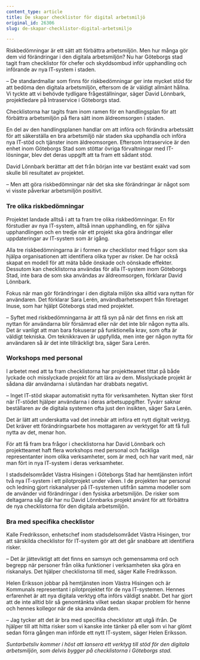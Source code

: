 ```yaml
---
content_type: article
title: De skapar checklistor för digital arbetsmiljö
original_id: 26306
slug: de-skapar-checklistor-digital-arbetsmiljo

---
```


Riskbedömningar är ett sätt att förbättra arbetsmiljön. Men hur många gör dem vid förändringar i den digitala arbetsmiljön? Nu har Göteborgs stad tagit fram checklistor för chefer och skyddsombud inför upphandling och införande av nya IT-system i staden.

– De standardmallar som finns för riskbedömningar ger inte mycket stöd för att bedöma den digitala arbetsmiljön, eftersom de är väldigt allmänt hållna. Vi tyckte att vi behövde tydligare frågeställningar, säger David Lönnbark, projektledare på Intraservice i Göteborgs stad.

Checklistorna har tagits fram inom ramen för en handlingsplan för att förbättra arbetsmiljön på flera sätt inom äldreomsorgen i staden.

En del av den handlingsplanen handlar om att införa och förändra arbetssätt för att säkerställa en bra arbetsmiljö när staden ska upphandla och införa nya IT-stöd och tjänster inom äldreomsorgen. Eftersom Intraservice är den enhet inom Göteborgs Stad som stöttar övriga förvaltningar med IT-lösningar, blev det deras uppgift att ta fram ett sådant stöd.

David Lönnbark berättar att det från början inte var bestämt exakt vad som skulle bli resultatet av projektet.

– Men att göra riskbedömningar när det ska ske förändringar är något som vi visste påverkar arbetsmiljön positivt.

### Tre olika riskbedömningar

Projektet landade alltså i att ta fram tre olika riskbedömningar. En för förstudier av nya IT-system, alltså innan upphandling, en för själva upphandlingen och en tredje när ett projekt ska göra ändringar eller uppdateringar av IT-system som är igång.

Alla tre riskbedömningarna är i formen av checklistor med frågor som ska hjälpa organisationen att identifiera olika typer av risker. De har också skapat en modell för att mäta både önskade och oönskade effekter. Dessutom kan checklistorna användas för alla IT-system inom Göteborgs Stad, inte bara de som ska användas av äldreomsorgen, förklarar David Lönnbark.

Fokus när man gör förändringar i den digitala miljön ska alltid vara nyttan för användaren. Det förklarar Sara Lerén, användbarhetsexpert från företaget Inuse, som har hjälpt Göteborgs stad med projektet.

– Syftet med riskbedömningarna är att få syn på när det finns en risk att nyttan för användarna blir försämrad eller när det inte blir någon nytta alls. Det är vanligt att man bara fokuserar på funktionella krav, som ofta är väldigt tekniska. Om teknikkraven är uppfyllda, men inte ger någon nytta för användaren så är det inte tillräckligt bra, säger Sara Lerén.

### Workshops med personal

I arbetet med att ta fram checklistorna har projektteamet tittat på både lyckade och misslyckade projekt för att lära av dem. Misslyckade projekt är sådana där användarna i slutändan har drabbats negativt.

– Inget IT-stöd skapar automatiskt nytta för verksamheten. Nyttan sker först när IT-stödet hjälper användarna i deras arbetsuppgifter. Tyvärr saknar beställaren av de digitala systemen ofta just den insikten, säger Sara Lerén.

Det är lätt att underskatta vad det innebär att införa ett nytt digitalt verktyg. Det kräver ett förändringsarbete hos mottagaren av verktyget för att få full nytta av det, menar hon.

För att få fram bra frågor i checklistorna har David Lönnbark och projektteamet haft flera workshops med personal och fackliga representanter inom olika verksamheter, som är med, och har varit med, när man fört in nya IT-system i deras verksamheter.

I stadsdelsområdet Västra Hisingen i Göteborgs Stad har hemtjänsten infört två nya IT-system i ett pilotprojekt under våren. I de projekten har personal och ledning gjort riskanalyser på IT-systemen utifrån samma modeller som de använder vid förändringar i den fysiska arbetsmiljön. De risker som deltagarna såg där har nu David Lönnbarks projekt använt för att förbättra de nya checklistorna för den digitala arbetsmiljön.

### Bra med specifika checklistor

Kalle Fredriksson, enhetschef inom stadsdelsområdet Västra Hisingen, tror att särskilda checklistor för IT-system gör att det går snabbare att identifiera risker.

– Det är jätteviktigt att det finns en samsyn och gemensamma ord och begrepp när personer från olika funktioner i verksamheten ska göra en riskanalys. Det hjälper checklistorna till med, säger Kalle Fredriksson.

Helen Eriksson jobbar på hemtjänsten inom Västra Hisingen och är Kommunals representant i pilotprojektet för de nya IT-systemen. Hennes erfarenhet är att nya digitala verktyg ofta införs väldigt snabbt. Det har gjort att de inte alltid blir så genomtänkta vilket sedan skapar problem för henne och hennes kollegor när de ska använda dem.

– Jag tycker att det är bra med specifika checklistor att utgå ifrån. De hjälper till att hitta risker som vi kanske inte tänker på eller som vi har glömt sedan förra gången man införde ett nytt IT-system, säger Helen Eriksson.

_Suntarbetsliv kommer i höst att lansera ett verktyg till stöd för den digitala arbetsmiljön, som delvis bygger på checklistorna i Göteborgs stad._

